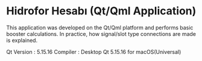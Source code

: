# Hidrofor Hesabı (Qt/Qml Application)
This application was developed on the Qt/Qml platform and performs basic booster calculations. In practice, how signal/slot type connections are made is explained.

Qt Version : 5.15.16
Compiler   : Desktop Qt 5.15.16 for macOS(Universal)
